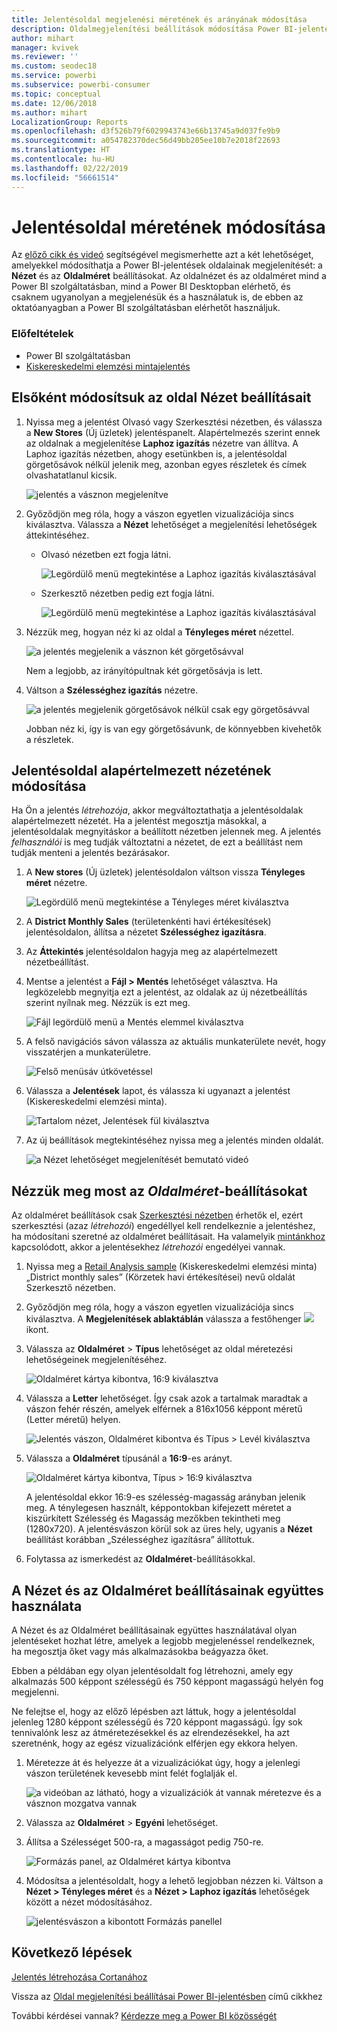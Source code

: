 ```yaml
---
title: Jelentésoldal megjelenési méretének és arányának módosítása
description: Oldalmegjelenítési beállítások módosítása Power BI-jelentésekben
author: mihart
manager: kvivek
ms.reviewer: ''
ms.custom: seodec18
ms.service: powerbi
ms.subservice: powerbi-consumer
ms.topic: conceptual
ms.date: 12/06/2018
ms.author: mihart
LocalizationGroup: Reports
ms.openlocfilehash: d3f526b79f6029943743e66b13745a9d037fe9b9
ms.sourcegitcommit: a054782370dec56d49bb205ee10b7e2018f22693
ms.translationtype: HT
ms.contentlocale: hu-HU
ms.lasthandoff: 02/22/2019
ms.locfileid: "56661514"
---
```

# <a name="change-the-size-of-a-report-page"></a>Jelentésoldal méretének módosítása
Az [előző cikk és videó](../power-bi-report-display-settings.md) segítségével megismerhette azt a két lehetőséget, amelyekkel módosíthatja a Power BI-jelentések oldalainak megjelenítését: a **Nézet** és az **Oldalméret** beállításokat. Az oldalnézet és az oldalméret mind a Power BI szolgáltatásban, mind a Power BI Desktopban elérhető, és csaknem ugyanolyan a megjelenésük és a használatuk is, de ebben az oktatóanyagban a Power BI szolgáltatásban elérhetőt használjuk.

### <a name="prerequisites"></a>Előfeltételek
- Power BI szolgáltatásban   
- [Kiskereskedelmi elemzési mintajelentés](../sample-retail-analysis.md)

## <a name="first-lets-change-the-page-view-setting"></a>Elsőként módosítsuk az oldal Nézet beállításait

1. Nyissa meg a jelentést Olvasó vagy Szerkesztési nézetben, és válassza a **New Stores** (Új üzletek) jelentéspanelt. Alapértelmezés szerint ennek az oldalnak a megjelenítése **Laphoz igazítás** nézetre van állítva.  A Laphoz igazítás nézetben, ahogy esetünkben is, a jelentésoldal görgetősávok nélkül jelenik meg, azonban egyes részletek és címek olvashatatlanul kicsik.

   ![jelentés a vásznon megjelenítve](media/end-user-report-view/pbi_fit_to_page.png)
2. Győződjön meg róla, hogy a vászon egyetlen vizualizációja sincs kiválasztva. Válassza a **Nézet** lehetőséget a megjelenítési lehetőségek áttekintéséhez.

   * Olvasó nézetben ezt fogja látni.

     ![Legördülő menü megtekintése a Laphoz igazítás kiválasztásával](media/end-user-report-view/power-bi-page-view-menu-new.png)
   * Szerkesztő nézetben pedig ezt fogja látni.

     ![Legördülő menü megtekintése a Laphoz igazítás kiválasztásával](media/end-user-report-view/power-bi-view-editing-view.png)

3. Nézzük meg, hogyan néz ki az oldal a **Tényleges méret** nézettel.

   ![a jelentés megjelenik a vásznon két görgetősávval](media/end-user-report-view/power-bi-actal-size2.png)

   Nem a legjobb, az irányítópultnak két görgetősávja is lett.
4. Váltson a **Szélességhez igazítás** nézetre.

   ![a jelentés megjelenik görgetősávok nélkül csak egy görgetősávval](media/end-user-report-view/pbi_fit_to_width.png)

   Jobban néz ki, így is van egy görgetősávunk, de könnyebben kivehetők a részletek.

## <a name="change-the-default-view-for-a-report-page"></a>Jelentésoldal alapértelmezett nézetének módosítása
Ha Ön a jelentés *létrehozója*, akkor megváltoztathatja a jelentésoldalak alapértelmezett nézetét. Ha a jelentést megosztja másokkal, a jelentésoldalak megnyitáskor a beállított nézetben jelennek meg. A jelentés *felhasználói* is meg tudják változtatni a nézetet, de ezt a beállítást nem tudják menteni a jelentés bezárásakor.

1. A **New stores** (Új üzletek) jelentésoldalon váltson vissza **Tényleges méret** nézetre.

   ![Legördülő menü megtekintése a Tényleges méret kiválasztva](media/end-user-report-view/power-bi-actual-size.png)

2. A **District Monthly Sales** (területenkénti havi értékesítések) jelentésoldalon, állítsa a nézetet **Szélességhez igazításra**.

3. Az **Áttekintés** jelentésoldalon hagyja meg az alapértelmezett nézetbeállítást.

4. Mentse a jelentést a **Fájl > Mentés** lehetőséget választva. Ha legközelebb megnyitja ezt a jelentést, az oldalak az új nézetbeállítás szerint nyílnak meg. Nézzük is ezt meg.

   ![Fájl legördülő menü a Mentés elemmel kiválasztva](media/end-user-report-view/power-bi-save.png)
3. A felső navigációs sávon válassza az aktuális munkaterülete nevét, hogy visszatérjen a munkaterületre.  

   ![Felső menüsáv útkövetéssel](media/end-user-report-view/power-bi-my-workspace.png)
4. Válassza a **Jelentések** lapot, és válassza ki ugyanazt a jelentést (Kiskereskedelmi elemzési minta).

    ![Tartalom nézet, Jelentések fül kiválasztva](media/end-user-report-view/power-bi-new-report2.png)
5. Az új beállítások megtekintéséhez nyissa meg a jelentés minden oldalát.

   ![a Nézet lehetőséget megjelenítését bemutató videó](media/end-user-report-view/power-bi-page-view.gif)

## <a name="now-lets-explore-the-page-size-setting"></a>Nézzük meg most az *Oldalméret*-beállításokat
Az oldalméret beállítások csak [Szerkesztési nézetben](../service-interact-with-a-report-in-editing-view.md) érhetők el, ezért szerkesztési (azaz *létrehozói*) engedéllyel kell rendelkeznie a jelentéshez, ha módosítani szeretné az oldalméret beállításait. Ha valamelyik [mintánkhoz](../sample-datasets.md) kapcsolódott, akkor a jelentésekhez *létrehozói* engedélyei vannak.

1. Nyissa meg a [Retail Analysis sample](../sample-retail-analysis.md) (Kiskereskedelmi elemzési minta) „District monthly sales” (Körzetek havi értékesítései) nevű oldalát Szerkesztő nézetben.
2. Győződjön meg róla, hogy a vászon egyetlen vizualizációja sincs kiválasztva.  A **Megjelenítések ablaktáblán** válassza a festőhenger ![](media/end-user-report-view/power-bi-paintroller.png) ikont.
3. Válassza az **Oldalméret** &gt; **Típus** lehetőséget az oldal méretezési lehetőségeinek megjelenítéséhez.

   ![Oldalméret kártya kibontva, 16:9 kiválasztva](media/end-user-report-view/power-bi-page-size-menu-new.png)
4. Válassza a **Letter** lehetőséget.  Így csak azok a tartalmak maradtak a vászon fehér részén, amelyek elférnek a 816x1056 képpont méretű (Letter méretű) helyen.

   ![Jelentés vászon, Oldalméret kibontva és Típus > Levél kiválasztva](media/end-user-report-view/power-bi-letter-new.png)
5. Válassza a **Oldalméret** típusánál a **16:9**-es arányt.

   ![Oldalméret kártya kibontva, Típus > 16:9 kiválasztva](media/end-user-report-view/power-bi-16-to-9-new.png)

   A jelentésoldal ekkor 16:9-es szélesség-magasság arányban jelenik meg. A ténylegesen használt, képpontokban kifejezett méretet a kiszürkített Szélesség és Magasság mezőkben tekintheti meg (1280x720). A jelentésvászon körül sok az üres hely, ugyanis a **Nézet** beállítást korábban „Szélességhez igazításra” állítottuk.
7. Folytassa az ismerkedést az **Oldalméret**-beállításokkal.

## <a name="use-page-view-and-page-size-together"></a>A Nézet és az Oldalméret beállításainak együttes használata
A Nézet és az Oldalméret beállításainak együttes használatával olyan jelentéseket hozhat létre, amelyek a legjobb megjelenéssel rendelkeznek, ha megosztja őket vagy más alkalmazásokba beágyazza őket.

Ebben a példában egy olyan jelentésoldalt fog létrehozni, amely egy alkalmazás 500 képpont szélességű és 750 képpont magasságú helyén fog megjelenni.

Ne felejtse el, hogy az előző lépésben azt láttuk, hogy a jelentésoldal jelenleg 1280 képpont szélességű és 720 képpont magasságú. Így sok tennivalónk lesz az átméretezésekkel és az elrendezésekkel, ha azt szeretnénk, hogy az egész vizualizációnk elférjen egy ekkora helyen.

1. Méretezze át és helyezze át a vizualizációkat úgy, hogy a jelenlegi vászon területének kevesebb mint felét foglalják el.

    ![a videóban az látható, hogy a vizualizációk át vannak méretezve és a vásznon mozgatva vannak](media/end-user-report-view/power-bi-custom-view.gif)
2. Válassza az **Oldalméret** &gt; **Egyéni** lehetőséget.
3. Állítsa a Szélességet 500-ra, a magasságot pedig 750-re.

    ![Formázás panel, az Oldalméret kártya kibontva](media/end-user-report-view/power-bi-custom-new.png)
4. Módosítsa a jelentésoldalt, hogy a lehető legjobban nézzen ki. Váltson a **Nézet > Tényleges méret** és a **Nézet > Laphoz igazítás** lehetőségek között a nézet módosításához.

    ![jelentésvászon a kibontott Formázás panellel](media/end-user-report-view/power-bi-final-new.png)

## <a name="next-steps"></a>Következő lépések
[Jelentés létrehozása Cortanához](../service-cortana-answer-cards.md)

Vissza az [Oldal megjelenítési beállításai Power BI-jelentésben](../power-bi-report-display-settings.md) című cikkhez

További kérdései vannak? [Kérdezze meg a Power BI közösségét](http://community.powerbi.com/)
